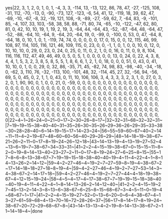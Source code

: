 yes|22, 3, 1, 2, 0, 1, 0, 1, -4, 3, 3, -114, 13, -13, 122, 86, 78, 47, -27, -125, 108, -31, 112, -70, -13, 0, -90, -73, 127, -123, -6, 54, 41, 12, -119, 18, 39, 62, 47, -69, -10, -67, -8, 32, -19, 121, 108, -9, -89, -27, -59, 62, 7, -64, 83, -9, -101, 85, -4, 107, 33, 103, -58, 38, 58, 88, -71, 80, 74, -65, -10, -122, -47, 62, 80, 81, 0, 42, 10, 10, 19, 1, 19, 2, 19, 3, -64, 44, -64, 43, -52, -87, -64, 48, -64, 47, -52, -88, -64, 10, -64, 9, -64, 20, -64, 19, 0, -99, 0, -100, 0, 53, 0, 47, -64, 8, -64, 18, 0, 10, 1, 0, 1, -119, 74, 74, 0, 0, 0, 0, 0, 17, 0, 15, 0, 0, 12, 115, 46, 99, 108, 97, 114, 105, 116, 121, 46, 109, 115, 0, 23, 0, 0, -1, 1, 0, 1, 0, 0, 10, 0, 12, 0, 10, 10, 10, 0, 29, 0, 23, 0, 24, 0, 25, 0, 11, 0, 2, 1, 0, 0, 16, 0, 11, 0, 9, 8, 104, 116, 116, 112, 47, 49, 46, 49, 0, 5, 0, 5, 1, 0, 0, 0, 0, 0, 13, 0, 24, 0, 22, 4, 3, 8, 4, 4, 1, 5, 3, 2, 3, 8, 5, 8, 5, 5, 1, 8, 6, 6, 1, 2, 1, 0, 18, 0, 0, 0, 51, 0, 43, 0, 41, 10, 10, 0, 1, 0, 0, 29, 0, 32, 86, -35, 71, 45, -82, 74, 98, 83, -98, -40, -34, -18, 0, -62, 3, 110, 76, -32, -113, 100, -101, 48, 32, -114, 45, 27, 32, -56, 94, -56, 69, 5, 0, 45, 0, 2, 1, 1, 0, 43, 0, 11, 10, 106, 106, 3, 4, 3, 3, 3, 2, 3, 1, 0, 27, 0, 3, 2, 0, 1, 90, 90, 0, 1, 0, 0, 21, 0, -59, 0, 0, 0, 0, 0, 0, 0, 0, 0, 0, 0, 0, 0, 0, 0, 0, 0, 0, 0, 0, 0, 0, 0, 0, 0, 0, 0, 0, 0, 0, 0, 0, 0, 0, 0, 0, 0, 0, 0, 0, 0, 0, 0, 0, 0, 0, 0, 0, 0, 0, 0, 0, 0, 0, 0, 0, 0, 0, 0, 0, 0, 0, 0, 0, 0, 0, 0, 0, 0, 0, 0, 0, 0, 0, 0, 0, 0, 0, 0, 0, 0, 0, 0, 0, 0, 0, 0, 0, 0, 0, 0, 0, 0, 0, 0, 0, 0, 0, 0, 0, 0, 0, 0, 0, 0, 0, 0, 0, 0, 0, 0, 0, 0, 0, 0, 0, 0, 0, 0, 0, 0, 0, 0, 0, 0, 0, 0, 0, 0, 0, 0, 0, 0, 0, 0, 0, 0, 0, 0, 0, 0, 0, 0, 0, 0, 0, 0, 0, 0, 0, 0, 0, 0, 0, 0, 0, 0, 0, 0, 0, 0, 0, 0, 0, 0, 0, 0, 0, 0, 0, 0, 0, 0, 0, 0, 0, 0, 0, 0, 0, 0, 0, 0, 0, 0, 0, 0, 0, 0, 0, 0, 0, 0, 0, 0, 0, 0|22~4~1~26~24~0~21~0~17~2~30~26~8~17~|32~32~31~68~32~32~31~|7~19~19~15~38~40~40~31~35~26~30~35~26~29~36~26~29~35~33~38~30~28~28~40~6~14~19~15~17~14~23~24~|56~55~59~60~67~40~2~14~11~11~4~2~19~67~48~60~60~56~40~29~26~29~|48~14~18~19~38~67~21~26~2~11~0~17~8~19~24~26~12~18~|43~14~13~19~4~13~19~27~52~4~13~6~19~7~38~67~34~33~31~|41~2~2~4~15~19~38~67~0~15~15~11~8~2~0~19~8~14~13~40~23~27~2~11~0~17~8~19~24~27~6~25~8~15~|55~17~8~6~8~13~38~67~7~19~19~15~18~38~40~40~19~4~11~4~22~4~1~8~14~13~26~2~14~12~|59~4~2~27~46~4~19~2~7~27~59~8~19~4~38~67~2~17~14~18~18~27~18~8~19~4~|59~4~2~27~46~4~19~2~7~27~53~14~3~4~38~67~2~14~17~18~|59~4~2~27~46~4~19~2~7~27~44~4~18~19~38~67~4~12~15~19~24~|58~4~5~4~17~4~17~38~67~7~19~19~15~18~38~40~40~19~4~11~4~22~4~1~8~14~13~26~2~14~12~40~|41~2~2~4~15~19~27~45~13~2~14~3~8~13~6~38~67~6~25~8~15~68~67~3~4~5~11~0~19~4~68~67~1~17~|41~2~2~4~15~19~27~52~0~13~6~20~0~6~4~38~67~4~13~27~61~59~68~4~13~70~16~72~28~26~37~|56~17~8~14~17~8~19~24~38~67~20~72~29~68~67~8~|43~14~13~13~4~2~19~8~14~13~38~67~2~11~14~18~4~|done
